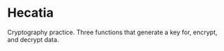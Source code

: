 # Hecatia
Cryptography practice. Three functions that generate a key for, encrypt, and decrypt data.

